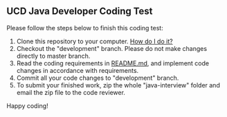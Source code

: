 ## UCD Java Developer Coding Test

Please follow the steps below to finish this coding test:

1. Clone this repository to your computer. [How do I do it?](https://help.github.com/articles/cloning-a-repository/)
2. Checkout the "development" branch. Please do not make changes directly to master branch.
3. Read the coding requirements in [README.md](https://github.com/talent-seeker/java-interview/tree/development), and implement code changes in accordance with requirements.
4. Commit all your code changes to "development" branch.
5. To submit your finished work, zip the whole "java-interview" folder and email the zip file to the code reviewer.


Happy coding!